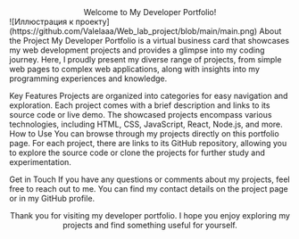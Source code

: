 <div align="center">Welcome to My Developer Portfolio!</div>
![Иллюстрация к проекту](https://github.com/Valelaaa/Web_lab_project/blob/main/main.png)
About the Project
My Developer Portfolio is a virtual business card that showcases my web development projects and provides a glimpse into my coding journey. Here, I proudly present my diverse range of projects, from simple web pages to complex web applications, along with insights into my programming experiences and knowledge.

Key Features
Projects are organized into categories for easy navigation and exploration.
Each project comes with a brief description and links to its source code or live demo.
The showcased projects encompass various technologies, including HTML, CSS, JavaScript, React, Node.js, and more.
How to Use
You can browse through my projects directly on this portfolio page. For each project, there are links to its GitHub repository, allowing you to explore the source code or clone the projects for further study and experimentation.

Get in Touch
If you have any questions or comments about my projects, feel free to reach out to me. You can find my contact details on the project page or in my GitHub profile.

<div align="center">Thank you for visiting my developer portfolio. I hope you enjoy exploring my projects and find something useful for yourself.</div>
